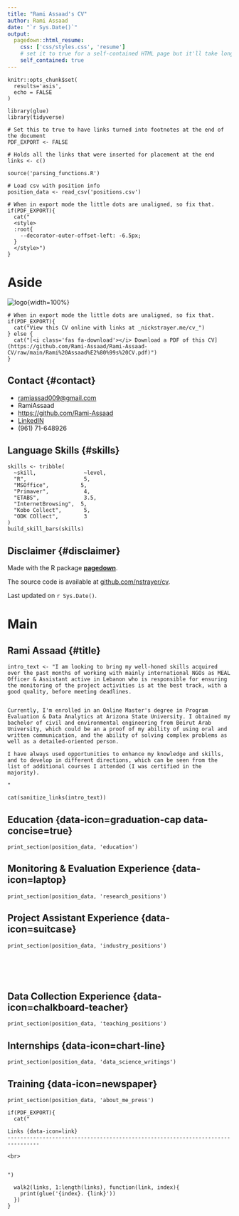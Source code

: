 ```yaml
---
title: "Rami Assaad's CV"
author: Rami Assaad
date: "`r Sys.Date()`"
output:
  pagedown::html_resume:
    css: ['css/styles.css', 'resume']
    # set it to true for a self-contained HTML page but it'll take longer to render
    self_contained: true
---
```


```{r, include=FALSE}
knitr::opts_chunk$set(
  results='asis', 
  echo = FALSE
)

library(glue)
library(tidyverse)

# Set this to true to have links turned into footnotes at the end of the document
PDF_EXPORT <- FALSE

# Holds all the links that were inserted for placement at the end
links <- c()

source('parsing_functions.R')

# Load csv with position info
position_data <- read_csv('positions.csv')
```



```{r}
# When in export mode the little dots are unaligned, so fix that. 
if(PDF_EXPORT){
  cat("
  <style>
  :root{
    --decorator-outer-offset-left: -6.5px;
  }
  </style>")
}
```


Aside
================================================================================


![logo](beta_dist.png){width=100%}

```{r}
# When in export mode the little dots are unaligned, so fix that. 
if(PDF_EXPORT){
  cat("View this CV online with links at _nickstrayer.me/cv_")
} else {
  cat("[<i class='fas fa-download'></i> Download a PDF of this CV](https://github.com/Rami-Assaad/Rami-Assaad-CV/raw/main/Rami%20Assaad%E2%80%99s%20CV.pdf)")
}
```

Contact {#contact}
--------------------------------------------------------------------------------


- <i class="fa fa-envelope"></i> ramiassad009@gmail.com
- <i class="fa fa-twitter"></i> RamiAssaad
- <i class="fa fa-github"></i> https://github.com/Rami-Assaad
- <i class="fa fa-link"></i> [LinkedIN](https://www.linkedin.com/in/rami-assaad-050a65140)
- <i class="fa fa-phone"></i> (961) 71-648926



Language Skills {#skills}
--------------------------------------------------------------------------------

```{r}
skills <- tribble(
  ~skill,               ~level,
  "R",                  5,
  "MSOffice",          5,
  "Primaver",           4,
  "ETABS",              3.5,
  "InternetBrowsing",  5,
  "Kobo Collect",       5,
  "ODK COllect",        3
)
build_skill_bars(skills)
```





Disclaimer {#disclaimer}
--------------------------------------------------------------------------------

Made with the R package [**pagedown**](https://github.com/rstudio/pagedown). 

The source code is available at [github.com/nstrayer/cv](https://github.com/nstrayer/cv).

Last updated on `r Sys.Date()`.




Main
================================================================================

Rami Assaad {#title}
--------------------------------------------------------------------------------


```{r}
intro_text <- "I am looking to bring my well-honed skills acquired over the past months of working with mainly international NGOs as MEAL Officer & Assistant active in Lebanon who is responsible for ensuring the monitoring of the project activities is at the best track, with a good quality, before meeting deadlines.


Currently, I'm enrolled in an Online Master's degree in Program Evaluation & Data Analytics at Arizona State University. I obtained my bachelor of civil and environmental engineering from Beirut Arab University, which could be an a proof of my ability of using oral and written communication, and the ability of solving complex problems as well as a detailed-oriented person.

I have always used opportunities to enhance my knowledge and skills, and to develop in different directions, which can be seen from the list of additional courses I attended (I was certified in the majority).
 
"

cat(sanitize_links(intro_text))
```



Education {data-icon=graduation-cap data-concise=true}
--------------------------------------------------------------------------------

```{r}
print_section(position_data, 'education')
```



Monitoring & Evaluation Experience {data-icon=laptop}
--------------------------------------------------------------------------------

```{r}
print_section(position_data, 'research_positions')
```



Project Assistant Experience {data-icon=suitcase}
--------------------------------------------------------------------------------


```{r}
print_section(position_data, 'industry_positions')
```

<br>
<br>
<br>

Data Collection Experience {data-icon=chalkboard-teacher}
--------------------------------------------------------------------------------



```{r}
print_section(position_data, 'teaching_positions')
```


Internships {data-icon=chart-line}
--------------------------------------------------------------------------------


```{r}
print_section(position_data, 'data_science_writings')
```



Training {data-icon=newspaper}
--------------------------------------------------------------------------------

```{r}
print_section(position_data, 'about_me_press')
```




```{r}
if(PDF_EXPORT){
  cat("
  
Links {data-icon=link}
--------------------------------------------------------------------------------

<br>


")
  
  walk2(links, 1:length(links), function(link, index){
    print(glue('{index}. {link}'))
  })
}
```




